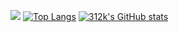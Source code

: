![](https://github-profile-summary-cards.vercel.app/api/cards/profile-details?username=312k&theme=nord_dark)
[![Top Langs](https://github-readme-stats.vercel.app/api/top-langs/?username=312k&show_icons=true&theme=nord)](https://github.com/anuraghazra/github-readme-stats)
[![312k's GitHub stats](https://github-readme-stats.vercel.app/api?username=312k&show_icons=true&theme=nord)](https://github.com/anuraghazra/github-readme-stats)

